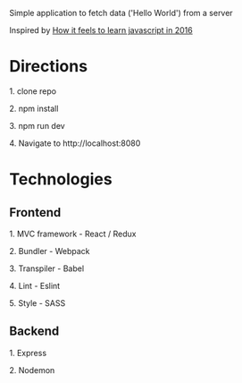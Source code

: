 <div>
  <p> Simple application to fetch data ('Hello World') from a server</p>
  <p> Inspired by
    <a href="https://hackernoon.com/how-it-feels-to-learn-javascript-in-2016-d3a717dd577f">
      How it feels to learn javascript in 2016
    </a>
  </p>
</div>

<h1> Directions </h1>

<div>
  <p>1. clone repo</p>
  <p>2. npm install </p>
  <p>3. npm run dev </p>
  <p>4. Navigate to http://localhost:8080 </p>
</div>

<h1> Technologies </h1>

<div>
  <h2> Frontend </h2>
  <p> 1. MVC framework - React / Redux </p>
  <p> 2. Bundler - Webpack </p>
  <p> 3. Transpiler - Babel </p>
  <p> 4. Lint - Eslint </p>
  <p> 5. Style - SASS </p>
</div>

<div>
  <h2> Backend </h2>
  <p> 1. Express </p>
  <p> 2. Nodemon </p>
</div>
